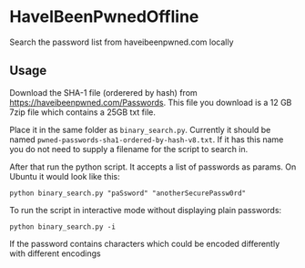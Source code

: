 # HaveIBeenPwnedOffline
Search the password list from haveibeenpwned.com locally

## Usage

Download the SHA-1 file (orderered by hash) 
from https://haveibeenpwned.com/Passwords. 
This file you download is a 12 GB 7zip file which 
contains a 25GB txt file.

Place it in the same folder as `binary_search.py`. 
Currently it should be named 
`pwned-passwords-sha1-ordered-by-hash-v8.txt`. If it has this 
name you do not need to supply a filename for the script to
search in.

After that run the python script. It accepts a list of passwords
as params. On Ubuntu it would look like this:

```shell
python binary_search.py "paSsword" "anotherSecurePassw0rd"
```

To run the script in interactive mode without displaying plain passwords:

```shell
python binary_search.py -i
```

If the password contains characters which could be encoded 
differently with different encodings 

